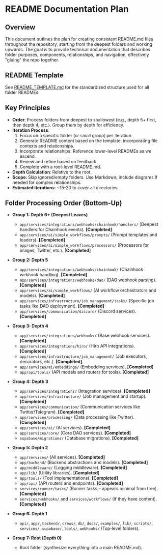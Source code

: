 # README Documentation Plan

## Overview
This document outlines the plan for creating consistent README.md files throughout the repository, starting from the deepest folders and working upwards. The goal is to provide technical documentation that describes folder purposes, components, relationships, and navigation, effectively "gluing" the repo together.

## README Template
See [README_TEMPLATE.md](./README_TEMPLATE.md) for the standardized structure used for all folder READMEs.

## Key Principles
- **Order**: Process folders from deepest to shallowest (e.g., depth 5+ first, then depth 4, etc.). Group them by depth for efficiency.
- **Iteration Process**:
  1. Focus on a specific folder (or small group) per iteration.
  2. Generate README content based on the template, incorporating file contexts and relationships.
  3. Incorporate relationships: Reference lower-level READMEs as we ascend.
  4. Review and refine based on feedback.
  5. Complete with a root-level README.md.
- **Depth Calculation**: Relative to the root.
- **Scope**: Skip ignored/empty folders. Use Markdown; include diagrams if needed for complex relationships.
- **Estimated Iterations**: ~15-20 to cover all directories.

## Folder Processing Order (Bottom-Up)

- **Group 1: Depth 6+ (Deepest Leaves)**
  - `app/services/integrations/webhooks/chainhook/handlers/` (Deepest handlers for Chainhook events). **[Completed]**
  - `app/services/ai/simple_workflows/prompts/` (Prompt templates and loaders). **[Completed]**
  - `app/services/ai/simple_workflows/processors/` (Processors for images, Twitter, etc.). **[Completed]**

- **Group 2: Depth 5**
  - `app/services/integrations/webhooks/chainhook/` (Chainhook webhook handling). **[Completed]**
  - `app/services/integrations/webhooks/dao/` (DAO webhook parsing). **[Completed]**
  - `app/services/ai/simple_workflows/` (AI workflow orchestrators and models). **[Completed]**
  - `app/services/infrastructure/job_management/tasks/` (Specific job tasks like DAO deployment). **[Completed]**
  - `app/services/communication/discord/` (Discord services). **[Completed]**

- **Group 3: Depth 4**
  - `app/services/integrations/webhooks/` (Base webhook services). **[Completed]**
  - `app/services/integrations/hiro/` (Hiro API integrations). **[Completed]**
  - `app/services/infrastructure/job_management/` (Job executors, decorators, etc.). **[Completed]**
  - `app/services/ai/embeddings/` (Embedding services). **[Completed]**
  - `app/api/tools/` (API models and routers for tools). **[Completed]**

- **Group 4: Depth 3**
  - `app/services/integrations/` (Integration services). **[Completed]**
  - `app/services/infrastructure/` (Job management and startup). **[Completed]**
  - `app/services/communication/` (Communication services like Twitter/Telegram). **[Completed]**
  - `app/services/processing/` (Data processing like Twitter). **[Completed]**
  - `app/services/ai/` (AI services). **[Completed]**
  - `app/services/core/` (Core DAO services). **[Completed]**
  - `supabase/migrations/` (Database migrations). **[Completed]**

- **Group 5: Depth 2**
  - `app/services/` (All services). **[Completed]**
  - `app/backend/` (Backend abstractions and models). **[Completed]**
  - `app/middleware/` (Logging middleware). **[Completed]**
  - `app/lib/` (Utility libraries). **[Completed]**
  - `app/tools/` (Tool implementations). **[Completed]**
  - `app/api/` (API routers and endpoints). **[Completed]**
  - `services/runner/tasks/` (Runner tasks – appears minimal from tree). **[Completed]**
  - `services/webhooks/` and `services/workflows/` (If they have content). **[Completed]**

- **Group 6: Depth 1**
  - `api/`, `app/`, `backend/`, `crews/`, `db/`, `docs/`, `examples/`, `lib/`, `scripts/`, `services/`, `supabase/`, `tools/`, `webhooks/` (Top-level folders).

- **Group 7: Root (Depth 0)**
  - Root folder (synthesize everything into a main README.md).

